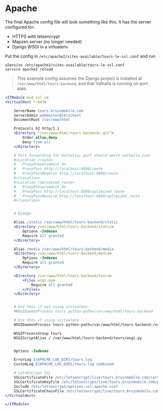 # Apache

The final Apache config file will look something like this. It has the server
configured for:
- HTTPS with letsencrypt
- Mapzen server (no longer needed)
- Django WSGI in a virtualenv

Put the config in `/etc/apache2/sites-available/tours-le-ssl.conf` and run
```
a2ensite /etc/apache2/sites-available/tours-le-ssl.conf
service apache2 reload
```

> This example config assumes the Django project is installed at
> `/var/www/html/tours-backend`, and that Valhalla is running on port `8080`.

```apache
<IfModule mod_ssl.c>
<VirtualHost *:443>

	ServerName tours.bruinmobile.com
	ServerAdmin webmaster@localhost
	DocumentRoot /var/www/html

	Protocols h2 http/1.1
	<Directory "/var/www/html/tours-backend/.git">
		Order allow,deny
		Deny from all
	</Directory>

	# Port forwarding for Valhalla; port should match valhalla.json
	#<Location /route>
	#	ProxyPreserveHost On
	#	ProxyPass http://localhost:8080/route
	#	ProxyPassReverse http://localhost:8080/route
	#</Location>
	#<Location /optimized_route>
	#	ProxyPreserveHost On
	#	ProxyPass http://localhost:8080/optimized_route
	#	ProxyPassReverse http://localhost:8080/optimized_route
	#</Location>


	# Django

	Alias /static /var/www/html/tours-backend/static
	<Directory /var/www/html/tours-backend/static>
		Options -Indexes
		Require all granted
	</Directory>

	Alias /media /var/www/html/tours-backend/media
	<Directory /var/www/html/tours-backend/media>
		Options -Indexes
		Require all granted
	</Directory>

	<Directory /var/www/html/tours-backend/tours>
		<Files wsgi.py>
			Require all granted
		</Files>
	</Directory>


	# Use this if not using virtualenv
	#WSGIDaemonProcess tours python-path=/var/www/html/tours-backend

	# Use this if using virtualenv
	WSGIDaemonProcess tours python-path=/var/www/html/tours-backend:/usr/local/venvs/tours-backend/lib/python2.7/site-packages

	WSGIProcessGroup tours
	WSGIScriptAlias / /var/www/html/tours-backend/tours/wsgi.py


	Options -Indexes

	ErrorLog ${APACHE_LOG_DIR}/tours.log
	CustomLog ${APACHE_LOG_DIR}/tours.log combined

	# LetsEncrypt SSL
	SSLCertificateFile /etc/letsencrypt/live/tours.bruinmobile.com/cert.pem
	SSLCertificateKeyFile /etc/letsencrypt/live/tours.bruinmobile.com/privkey.pem
	Include /etc/letsencrypt/options-ssl-apache.conf
	SSLCertificateChainFile /etc/letsencrypt/live/tours.bruinmobile.com/chain.pem
</VirtualHost>

</IfModule>
```
